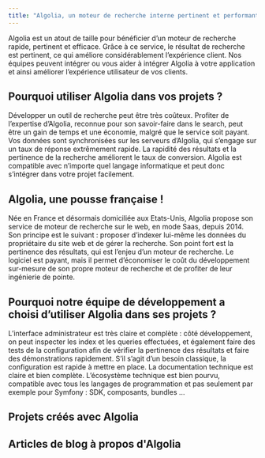 ```yaml
---
title: "Algolia, un moteur de recherche interne pertinent et performant"
---
```


Algolia est un atout de taille pour bénéficier d’un moteur de recherche rapide, pertinent et efficace. Grâce à ce service, le résultat de recherche est pertinent, ce qui améliore considérablement l’expérience client. Nos équipes peuvent intégrer ou vous aider à intégrer Algolia à votre application et ainsi améliorer l’expérience utilisateur de vos clients. 

## Pourquoi utiliser Algolia dans vos projets ? 

Développer un outil de recherche peut être très coûteux. Profiter de l’expertise d’Algolia, reconnue pour son savoir-faire dans le search, peut être un gain de temps et une économie, malgré que le service soit payant. 
Vos données sont synchronisées sur les serveurs d’Algolia, qui s’engage sur un taux de réponse extrêmement rapide. 
La rapidité des résultats et la pertinence de la recherche améliorent le taux de conversion. 
Algolia est compatible avec n’importe quel langage informatique et peut donc s’intégrer dans votre projet facilement.

## Algolia, une pousse française !

Née en France et désormais domiciliée aux Etats-Unis, Algolia propose son service de moteur de recherche sur le web, en mode Saas, depuis 2014. Son principe est le suivant : proposer d’indexer lui-même les données du propriétaire du site web et de gérer la recherche. Son point fort est la pertinence des résultats, qui est l’enjeu d’un moteur de recherche. Le logiciel est payant, mais il permet d’économiser le coût du développement sur-mesure de son propre moteur de recherche et de profiter de leur ingénierie de pointe. 

## Pourquoi notre équipe de développement a choisi d’utiliser Algolia dans ses projets ? 

L’interface administrateur est très claire et complète : côté développement, on peut inspecter les index et les queries effectuées, et également faire des tests de la configuration afin de vérifier la pertinence des résultats et faire des démonstrations rapidement. 
S’il s’agit d’un besoin classique, la configuration est rapide à mettre en place. 
La documentation technique est claire et bien complète.
L’écosystème technique est bien pourvu, compatible avec tous les langages de programmation et pas seulement par exemple pour Symfony : SDK, composants, bundles …

## Projets créés avec Algolia

## Articles de blog à propos d'Algolia
